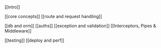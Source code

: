 

[[intro]]

[[core concepts]]
[[route and request handling]]



[[db and orm]]
[[auths]]
[[exception and validation]]
[[Interceptors, Pipes & Middleware]]



[[testing]]
[[deploy and perf]]




